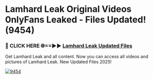# Lamhard Leak Original Videos 0nlyFans Leaked - Files Updated! (9454)

<h3>🔴 CLICK HERE 🌐==►► <a href="https://tinyurl.com/x26r9saj" rel="nofollow">Lamhard Leak Updated Files</a></h3>

Get Lamhard Leak and all content. Now you can access all videos and pictures of Lamhard Leak. New Updated Files 2025!

[![9454](https://i.imgur.com/LkgZPqh.gif)](https://tinyurl.com/x26r9saj)
